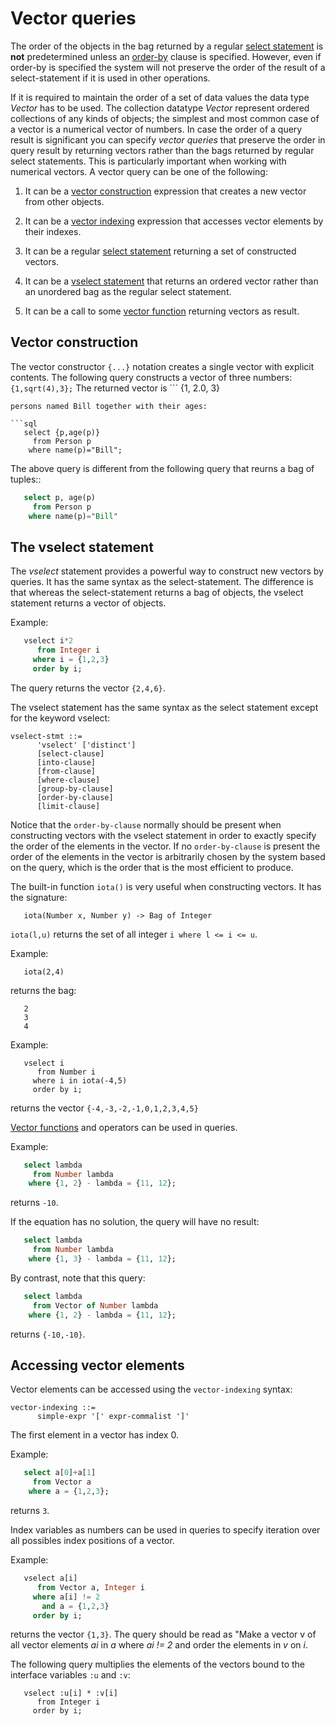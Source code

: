 # Vector queries

The order of the objects in the bag returned by a regular [select
statement](queries.md#select-statement) is __not__ predetermined unless an
[order-by](queries.md#ordered-selection) clause is specified. However, even if
order-by is specified the system will not preserve the order of the
result of a select-statement if it is used in other operations.

If it is required to maintain the order of a set of data values the
data type *Vector* has to be used. The collection datatype *Vector*
represent ordered collections of any kinds of objects; the simplest
and most common case of a vector is a numerical vector of numbers. In
case the order of a query result is significant you can specify
*vector queries* that preserve the order in query result by returning
vectors rather than the bags returned by regular select
statements. This is particularly important when working with numerical
vectors. A vector query can be one of the following:

1. It can be a [vector construction](#vector-construction) expression
that creates a new vector from other objects.

2. It can be a [vector indexing](#vector-index) expression that
accesses vector elements by their indexes.

3. It can be a regular [select statement](queries.md#select-statement) returning
a set of constructed vectors.

4. It can be a [vselect statement](#vselect-stmt) that returns an ordered
vector rather than an unordered bag as the regular select statement.

5. It can be a call to some [vector function](../system-functions/vector-functions.md)
returning vectors as result.

## <a name="vector-construction"> Vector construction

The vector constructor `{...}` notation creates a single vector with
explicit contents. The following query constructs a vector of three
numbers: ``` {1,sqrt(4),3}; ``` The returned vector is ``` {1, 2.0, 3}
``` The following query constructs a bag of vectors holding the
persons named Bill together with their ages:

```sql 
   select {p,age(p)}
     from Person p 
    where name(p)="Bill"; 
```

The above query is different from the following query that reurns a
bag of tuples::

```sql
   select p, age(p) 
     from Person p 
    where name(p)="Bill"
```

## <a name="vselect-stmt"> The vselect statement

The *vselect* statement provides a powerful way to construct new vectors
by queries. It has the same syntax as the select-statement. The
difference is that whereas the select-statement returns a bag of
objects, the vselect statement returns a vector of objects. 

Example:
```sql
   vselect i*2
      from Integer i
     where i = {1,2,3}
     order by i;
```
The query returns the vector `{2,4,6}`.

The vselect statement has the same syntax as the select statement
except for the keyword vselect:

```
vselect-stmt ::=
      'vselect' ['distinct']
      [select-clause]
      [into-clause]  
      [from-clause]
      [where-clause]
      [group-by-clause]
      [order-by-clause]
      [limit-clause]
```

Notice that the `order-by-clause` normally should be present when
constructing vectors with the vselect statement in order to exactly
specify the order of the elements in the vector. If no
`order-by-clause` is present the order of the elements in the vector
is arbitrarily chosen by the system based on the query, which is the
order that is the most efficient to produce.

The built-in function `iota()` is very useful when constructing
vectors. It has the signature:
```
   iota(Number x, Number y) -> Bag of Integer
```
`iota(l,u)` returns the set of all integer `i where l <= i <= u`. 

Example:
```
   iota(2,4)
```
returns the bag:
```
   2
   3
   4
```

Example:
```
   vselect i
      from Number i
     where i in iota(-4,5)
     order by i;
```
returns the vector `{-4,-3,-2,-1,0,1,2,3,4,5}`


[Vector functions](../system-functions/vector-functions.md) and operators can be used in queries.

Example:
```sql
   select lambda
     from Number lambda
    where {1, 2} - lambda = {11, 12};
```
returns `-10`.

If the equation has no solution, the query will have no result:
```sql
   select lambda
     from Number lambda
    where {1, 3} - lambda = {11, 12};
```

By contrast, note that this query:
```sql
   select lambda
     from Vector of Number lambda
    where {1, 2} - lambda = {11, 12};
```
returns `{-10,-10}`.

## <a name="vector-index"> Accessing vector elements

Vector elements can be accessed using the `vector-indexing` syntax:
```
vector-indexing ::= 
      simple-expr '[' expr-commalist ']'
```

The first element in a vector has index 0. 

Example:
```sql
   select a[0]+a[1]
     from Vector a
    where a = {1,2,3};
```
returns `3`.

Index variables as numbers can be used in queries to specify iteration over all possibles index positions of a vector. 

Example:
```sql
   vselect a[i]
      from Vector a, Integer i
     where a[i] != 2
       and a = {1,2,3}
     order by i;
```
returns the vector `{1,3}`. The query should be read as "Make a vector
v of all vector elements *ai* in *a* where *ai != 2* and order the elements
in *v* on *i*.  

The following query multiplies the elements of the vectors
bound to the interface variables `:u` and `:v`:
``` 
   vselect :u[i] * :v[i]
      from Integer i
     order by i;
```
